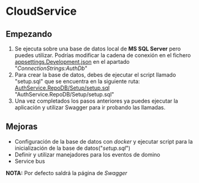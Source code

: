 # CloudService

## Empezando

1. Se ejecuta sobre una base de datos local de **MS SQL Server** pero puedes utilizar. Podrías modificar la cadena de conexión en el fichero <a target="_blank" href="https://github.com/gabridev/CloudService/blob/master/AuthService.API/appsettings.Development.json"> appsettings.Development.json</a> en el apartado "_ConnectionStrings:AuthDb_"
2. Para crear la base de datos, debes de ejecutar el script llamado "setup.sql" que se encuentra en la siguiente ruta: <a target="_blank" href="https://github.com/gabridev/CloudService/blob/master/AuthService.RepoDB/Setup/setup.sql">AuthService.RepoDB/Setup/setup.sql</a> "AuthService.RepoDB/Setup/setup.sql"
3. Una vez completados los pasos anteriores ya puedes ejecutar la aplicación y utilizar Swagger para ir probando las llamadas.

## Mejoras
- Configuración de la base de datos con *docker* y ejecutar script para la inicialización de la base de datos("_setup.sql_")
- Definir y utilizar manejadores para los eventos de domino
- Service bus

**NOTA:** Por defecto saldrá la página de *Swagger*
